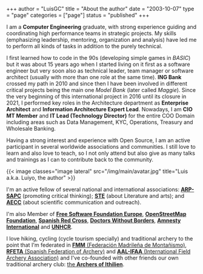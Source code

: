 +++
author = "LuisGC"
title = "About the author"
date = "2003-10-07"
type = "page"
categories = ["page"]
status = "published"
+++

I am a **Computer Engineering** graduate, with strong experience guiding and coordinating high performance teams in strategic projects. My skills (emphasizing leadership, mentoring, organization and analysis) have led me to perform all kinds of tasks in addition to the purely technical. 

I first learned how to code in the 90s (developing simple games in _BASIC_) but it was about 15 years ago when I started living on it first as a software engineer but very soon also as technical leader, team manager or software architect (usually with more than one role at the same time). **ING Bank** crossed my path in 2010 and since then I have been involved in different critical projects being the main one _Model Bank_ (later called _Maggie_). Since the very beginning of this international project in 2016 until its closure in 2021, I performed key roles in the Architecture department as **Enterprise Architect** and **Information Architecture Expert Lead**. Nowadays, I am **CIO MT Member** and **IT Lead (Technology Director)** for the entire COO Domain including areas such as Data Management, KYC, Operations, Treasury and Wholesale Banking.

Having a strong interest and experience with Open Source, I am an active participant in several worldwide associations and communities. I still love to learn and also love to teach, so I not only attend but also give as many talks and trainings as I can to contribute back to the community.

{{< image classes="image lateral" src="/img/main/avatar.jpg" title="Luis a.k.a. Luiyo, the author" >}}

I'm an active fellow of several national and international associations: [**ARP-SAPC**](https://www.escepticos.es/) (promoting critical thinking); [**STE**](http://sociedadtolkien.org/) (about Literature and arts); and [**AECC**](https://www.aecomunicacioncientifica.org/) (about scientific communication and outreach).

I'm also Member of [**Free Software Foundation Europe**](https://fsfe.org/), [**OpenStreetMap Foundation**](https://osmfoundation.org/), [**Spanish Red Cross**](https://www.cruzroja.es/), [**Doctors Without Borders**](https://www.msf.es/), [**Amnesty International**](https://www.amnesty.org/es/) and [**UNHCR**](http://www.acnur.org/).

I love hiking, cycling (cycle tourism specially) and traditional archery to the point that I'm federated in [**FMM** (Federación Madrileña de Montañismo)](https://www.fmm.es/), [**RFETA** (Spanish Federation of Archery)](https://www.federarco.es/) and [**AAL-IFAA** (International Field Archery Association)](https://ifaa-spain.es/) and I've co-founded with other friends our own traditional archery club: [the **Archers of Ithilien**](http://ithilien.es/).
